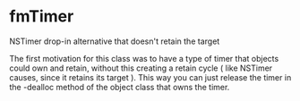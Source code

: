 # fmTimer
NSTimer drop-in alternative that doesn't retain the target 

The first motivation for this class was to have a type of timer that objects could own and retain, without this creating a retain cycle ( like NSTimer causes, since it retains its target ). This way you can just release the timer in the -dealloc method of the object class that owns the timer.
